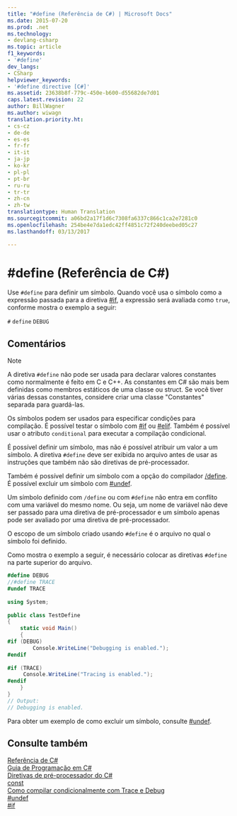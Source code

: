 ```yaml
---
title: "#define (Referência de C#) | Microsoft Docs"
ms.date: 2015-07-20
ms.prod: .net
ms.technology:
- devlang-csharp
ms.topic: article
f1_keywords:
- '#define'
dev_langs:
- CSharp
helpviewer_keywords:
- '#define directive [C#]'
ms.assetid: 23638b8f-779c-450e-b600-d55682de7d01
caps.latest.revision: 22
author: BillWagner
ms.author: wiwagn
translation.priority.ht:
- cs-cz
- de-de
- es-es
- fr-fr
- it-it
- ja-jp
- ko-kr
- pl-pl
- pt-br
- ru-ru
- tr-tr
- zh-cn
- zh-tw
translationtype: Human Translation
ms.sourcegitcommit: a06bd2a17f1d6c7308fa6337c866c1ca2e7281c0
ms.openlocfilehash: 254be4e7da1edc42ff4851c72f240deebed05c27
ms.lasthandoff: 03/13/2017

---
```

# <a name="define-c-reference"></a>#define (Referência de C#)
Use `#define` para definir um símbolo. Quando você usa o símbolo como a expressão passada para a diretiva [#if](../../../csharp/language-reference/preprocessor-directives/preprocessor-if.md), a expressão será avaliada como `true`, conforme mostra o exemplo a seguir:  
  
 `#`  `define`   `DEBUG`  
  
## <a name="remarks"></a>Comentários  
  
> [!NOTE]
>  A diretiva `#define` não pode ser usada para declarar valores constantes como normalmente é feito em C e C++. As constantes em C# são mais bem definidas como membros estáticos de uma classe ou struct. Se você tiver várias dessas constantes, considere criar uma classe "Constantes" separada para guardá-las.  
  
 Os símbolos podem ser usados para especificar condições para compilação. É possível testar o símbolo com [#if](../../../csharp/language-reference/preprocessor-directives/preprocessor-if.md) ou [#elif](../../../csharp/language-reference/preprocessor-directives/preprocessor-elif.md). Também é possível usar o atributo `conditional` para executar a compilação condicional.  
  
 É possível definir um símbolo, mas não é possível atribuir um valor a um símbolo. A diretiva `#define` deve ser exibida no arquivo antes de usar as instruções que também não são diretivas de pré-processador.  
  
 Também é possível definir um símbolo com a opção do compilador [/define](../../../csharp/language-reference/compiler-options/define-compiler-option.md). É possível excluir um símbolo com [#undef](../../../csharp/language-reference/preprocessor-directives/preprocessor-undef.md).  
  
 Um símbolo definido com `/define` ou com `#define` não entra em conflito com uma variável do mesmo nome. Ou seja, um nome de variável não deve ser passado para uma diretiva de pré-processador e um símbolo apenas pode ser avaliado por uma diretiva de pré-processador.  
  
 O escopo de um símbolo criado usando `#define` é o arquivo no qual o símbolo foi definido.  
  
 Como mostra o exemplo a seguir, é necessário colocar as diretivas `#define` na parte superior do arquivo.  
  
```csharp  
#define DEBUG  
//#define TRACE  
#undef TRACE  
  
using System;  
  
public class TestDefine  
{  
    static void Main()  
    {  
#if (DEBUG)  
        Console.WriteLine("Debugging is enabled.");  
#endif  
  
#if (TRACE)  
     Console.WriteLine("Tracing is enabled.");  
#endif  
    }  
}  
// Output:  
// Debugging is enabled.  
```  
  
 Para obter um exemplo de como excluir um símbolo, consulte [#undef](../../../csharp/language-reference/preprocessor-directives/preprocessor-undef.md).  
  
## <a name="see-also"></a>Consulte também  
 [Referência de C#](../../../csharp/language-reference/index.md)   
 [Guia de Programação em C#](../../../csharp/programming-guide/index.md)   
 [Diretivas de pré-processador do C#](../../../csharp/language-reference/preprocessor-directives/index.md)   
 [const](../../../csharp/language-reference/keywords/const.md)   
 [Como compilar condicionalmente com Trace e Debug](http://msdn.microsoft.com/library/56d051c3-012c-42c1-9a58-7270edc624aa)   
 [#undef](../../../csharp/language-reference/preprocessor-directives/preprocessor-undef.md)   
 [#if](../../../csharp/language-reference/preprocessor-directives/preprocessor-if.md)
